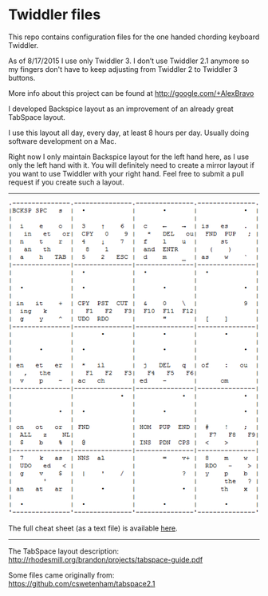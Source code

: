 Twiddler files
==============================

This repo contains configuration files for the one handed chording keyboard Twiddler.

As of 8/17/2015 I use only Twiddler 3. 
I don’t use Twiddler 2.1 anymore so my fingers don't have to keep adjusting from Twiddler 2 to Twiddler 3 buttons.

More info about this project can be found at http://google.com/+AlexBravo

I developed Backspice layout as an improvement of an already great TabSpace layout.

I use this layout all day, every day, at least 8 hours per day. 
Usually doing software development on a Mac.

Right now I only maintain Backspice layout for the left hand here, as I use only the left hand with it. 
You will definitely need to create a mirror layout if you want to use Twiddler with your right hand.
Feel free to submit a pull request if you create such a layout.

-------------------

![Backspice layout cheat sheet](./Backspice2.png)

The full cheat sheet (as a text file) is available [here](./Backspice2%20cheat%20sheet.txt).

-------------------

The TabSpace layout description: http://rhodesmill.org/brandon/projects/tabspace-guide.pdf

Some files came originally from: https://github.com/cswetenham/tabspace2.1
